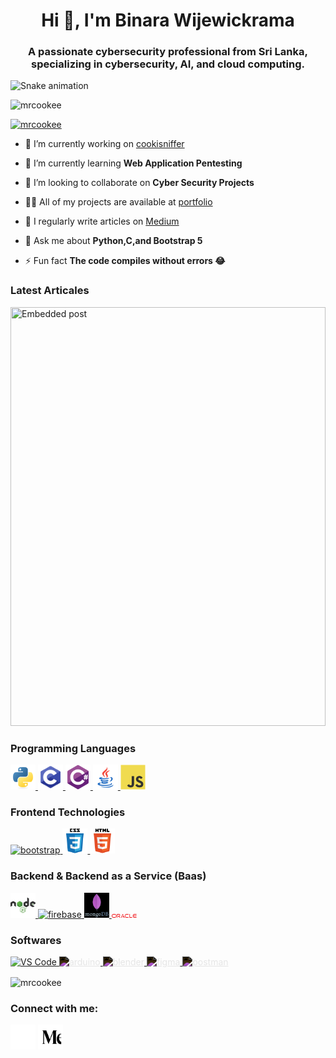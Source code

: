<h1 align="center">Hi 👋, I'm Binara Wijewickrama</h1>
<h3 align="center">A passionate cybersecurity professional from Sri Lanka, specializing in cybersecurity, AI, and cloud
    computing.</h3>
    
<img src="[[https://raw.githubusercontent.com/maurodesouza/maurodesouza/output/snake.svg](https://raw.githubusercontent.com/platane/snk/output/github-contribution-grid-snake-dark.svg)](https://raw.githubusercontent.com/platane/snk/output/github-contribution-grid-snake-dark.svg)" alt="Snake animation" />

<p align="left"> <img src="https://komarev.com/ghpvc/?username=mrcookee&label=Profile%20views&color=0e75b6&style=flat"
        alt="mrcookee" /> </p>

<p align="left"> <a href="https://github.com/ryo-ma/github-profile-trophy"><img
            src="https://github-profile-trophy.vercel.app/?username=mrcookee" alt="mrcookee" /></a> </p>

- 🔭 I’m currently working on [cookisniffer](https://github.com/mrcookee/cookisniffer)

- 🌱 I’m currently learning **Web Application Pentesting**

- 👯 I’m looking to collaborate on **Cyber Security Projects**

- 👨‍💻 All of my projects are available at [portfolio](portfolio)

- 📝 I regularly write articles on [Medium](https://medium.com/@binarawijewickrama)

- 💬 Ask me about **Python,C,and Bootstrap 5**

- ⚡ Fun fact **The code compiles without errors 😂**

<h3 align="left">Latest Articales</h3>
<img src="https://www.linkedin.com/embed/feed/update/urn:li:share:7342491118531465217?collapsed=1" height="670" width="504" frameborder="0" allowfullscreen="" title="Embedded post">

<h3 align="left">Programming Languages</h3>
<p align="left">
    <a href="https://www.python.org" target="_blank" rel="noreferrer">
        <img src="https://raw.githubusercontent.com/devicons/devicon/master/icons/python/python-original.svg"
            alt="python" width="40" height="40" />
    </a>
    <a href="https://www.cprogramming.com/" target="_blank" rel="noreferrer">
        <img src="assets/c.png" alt="c" width="40"
            height="40" />
    </a>
    <a href="https://www.w3schools.com/cs/" target="_blank" rel="noreferrer">
        <img src="https://raw.githubusercontent.com/devicons/devicon/master/icons/csharp/csharp-original.svg"
            alt="csharp" width="40" height="40" />
    </a>
    <a href="https://www.java.com" target="_blank" rel="noreferrer">
        <img src="assets/java.gif" alt="java"
            width="40" height="40" />
    </a>
    <a href="https://developer.mozilla.org/en-US/docs/Web/JavaScript" target="_blank" rel="noreferrer">
        <img src="https://raw.githubusercontent.com/devicons/devicon/master/icons/javascript/javascript-original.svg"
            alt="javascript" width="40" height="40" />
    </a>
</p>

<h3 align="left">Frontend Technologies</h3>
<p align="left">
    <a href="https://getbootstrap.com" target="_blank" rel="noreferrer">
        <img src="https://getbootstrap.com/docs/5.3/assets/brand/bootstrap-logo-shadow.png" alt="bootstrap" width="40"
            height="40" />
    </a>
    <a href="https://www.w3schools.com/css/" target="_blank" rel="noreferrer">
        <img src="https://raw.githubusercontent.com/devicons/devicon/master/icons/css3/css3-original-wordmark.svg"
            alt="css3" width="40" height="40" />
    </a>
    <a href="https://www.w3.org/html/" target="_blank" rel="noreferrer">
        <img src="https://raw.githubusercontent.com/devicons/devicon/master/icons/html5/html5-original-wordmark.svg"
            alt="html5" width="40" height="40" />
    </a>
</p>

<h3 align="left">Backend & Backend as a Service (Baas)</h3>
<p align="left">
    <a href="https://nodejs.org" target="_blank" rel="noreferrer">
        <img src="https://raw.githubusercontent.com/devicons/devicon/master/icons/nodejs/nodejs-original-wordmark.svg"
            alt="nodejs" width="40" height="40" />
    </a>
    <a href="https://firebase.google.com/" target="_blank" rel="noreferrer">
        <img src="https://www.vectorlogo.zone/logos/firebase/firebase-icon.svg" alt="firebase" width="40" height="40" />
    </a>
    <a href="https://www.mongodb.com/" target="_blank" rel="noreferrer">
        <img src="https://raw.githubusercontent.com/devicons/devicon/master/icons/mongodb/mongodb-original-wordmark.svg"
            alt="mongodb" width="40" height="40" style="filter: invert(1) brightness(100%);" />
    </a>
    </a> <a href="https://www.oracle.com/" target="_blank" rel="noreferrer"> <img
            src="assets/oracle.png"
            alt="oracle" width="40" height="6" /> </a>
</p>

<h3 align="left">Softwares</h3>
<p align="left">
    <a href="https://code.visualstudio.com" target="_blank" rel="noreferrer">
        <img src="https://code.visualstudio.com/assets/images/code-stable.png" alt="VS Code" width="40" height="40" />
    </a>
    <a href="https://www.arduino.cc/" target="_blank" rel="noreferrer">
        <img src="https://cdn.worldvectorlogo.com/logos/arduino-1.svg" alt="arduino" width="40" height="40"
            style="filter: invert(1) brightness(100%);" />
    </a>
    <a href="https://www.blender.org/" target="_blank" rel="noreferrer">
        <img src="https://download.blender.org/branding/community/blender_community_badge_white.svg" alt="blender"
            width="40" height="40" style="filter: invert(1) brightness(100%);" />
    </a>
    <a href="https://www.figma.com/" target="_blank" rel="noreferrer">
        <img src="https://www.vectorlogo.zone/logos/figma/figma-icon.svg" alt="figma" width="40" height="40"
            style="filter: invert(1) brightness(100%);" />
    </a>
    <a href="https://postman.com" target="_blank" rel="noreferrer">
        <img src="https://www.vectorlogo.zone/logos/getpostman/getpostman-icon.svg" alt="postman" width="40" height="40"
            style="filter: invert(1) brightness(100%);" />
    </a>
</p>

<p><img align="center"
        src="https://github-readme-stats.vercel.app/api/top-langs?username=mrcookee&show_icons=true&locale=en&layout=compact"
        alt="mrcookee" /></p>


<h3 align="left">Connect with me:</h3>
<p align="left">
    <a href="https://linkedin.com/in/binara-wijewickrama" target="blank"><img align="center"
            src="assets/linkdin.png"
            alt="binara-wijewickrama" height="40" width="40" /></a>
    <a href="https://medium.com/@binarawijewickrama" target="blank"><img align="center"
            src="assets/Mediumlogo.png"
            alt="@binarawijewickrama" height="40" width="40" /></a>
</p>
